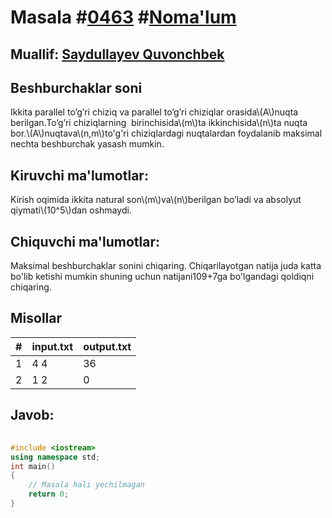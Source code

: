 
<h1>Masala #<a href="https://robocontest.uz/tasks/0463">0463</a> #<a href="https://robocontest.uz/tasks?category=1">Noma'lum</a></h1>
<h2> Muallif: <a href="https://robocontest.uz/profile/saydullayev98">Saydullayev Quvonchbek</a></h2>
<h2>Beshburchaklar soni</h2>
<p>Ikkita parallel to’g’ri chiziq va parallel to’g’ri chiziqlar orasida\(A\)nuqta berilgan.To’g’ri chiziqlarning  birinchisida\(m\)ta ikkinchisida\(n\)ta nuqta bor.\(A\)nuqtava\(n,m\)to'g'ri chiziqlardagi nuqtalardan foydalanib maksimal nechta beshburchak yasash mumkin.
</p>
<h2>Kiruvchi ma'lumotlar:</h2>
<p>Kirish oqimida ikkita natural son\(m\)va\(n\)berilgan bo’ladi va absolyut qiymati\(10^5\)dan oshmaydi.</p>
<h2>Chiquvchi ma'lumotlar:</h2>
<p>Maksimal beshburchaklar sonini chiqaring. Chiqarilayotgan natija juda katta bo'lib ketishi mumkin shuning uchun natijani109+7ga bo'lgandagi qoldiqni chiqaring.</p>
<h2>Misollar</h2>
<table>
    <thead>
        <tr>
            <th>#</th>
            <th>input.txt</th>
            <th>output.txt</th>
        </tr>
    </thead>
    <tbody>
            <tr>
                <td>1</td>
                <td>4 4</td>
                <td>36</td>
            </tr>
            <tr>
                <td>2</td>
                <td>1 2</td>
                <td>0</td>
            </tr>
    </tbody>
    </table>
    
<h2>Javob:</h2>

######
```cpp
#include <iostream>
using namespace std;
int main()
{
    // Masala hali yechilmagan
    return 0;
}
```

